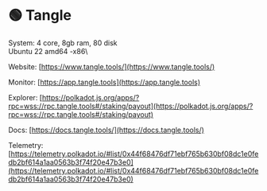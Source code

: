 # 🟢 Tangle

System: 4 core, 8gb ram, 80 disk\
Ubuntu 22 amd64 -x86\


Website: [https://www.tangle.tools/](https://www.tangle.tools/)

Monitor: [https://app.tangle.tools](https://app.tangle.tools)

Explorer: [https://polkadot.js.org/apps/?rpc=wss://rpc.tangle.tools#/staking/payout](https://polkadot.js.org/apps/?rpc=wss://rpc.tangle.tools#/staking/payout)

Docs: [https://docs.tangle.tools/](https://docs.tangle.tools/)

Telemetry: [https://telemetry.polkadot.io/#list/0x44f68476df71ebf765b630bf08dc1e0fedb2bf614a1aa0563b3f74f20e47b3e0](https://telemetry.polkadot.io/#list/0x44f68476df71ebf765b630bf08dc1e0fedb2bf614a1aa0563b3f74f20e47b3e0)
